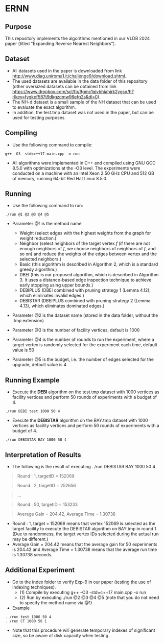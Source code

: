 # ERNN

## Purpose

This repository implements the algorithms mentioned in our VLDB 2024 paper (titled "Expanding Reverse Nearest Neighbors").

## Dataset

- All datasets used in the paper is downloaded from link http://www.diag.uniroma1.it/challenge9/download.shtml.
- The used datasets are available in the data folder of this repository (other oversized datasets can be obtained from link https://www.dropbox.com/scl/fo/9gmc1qjvbhiahjrk2ygsq/h?rlkey=fygkxf587t9dkgzcmw96efg2s&dl=0).
- The NH-d dataset is a small sample of the NH dataset that can be used to evaluate the exact algorithm.
- In addition, the test.tmp dataset was not used in the paper, but can be used for testing purposes.

## Compiling

- Use the following command to compile:
```
g++ -O3 -std=c++17 main.cpp -o run
```
- All algorithms were implemented in C++ and compiled using GNU GCC 8.5.0 with optimizations at the -O3 level. 
The experiments were conducted on a machine with an Intel Xeon 2.50 GHz CPU and 512 GB of memory, running 64-bit Red Hat Linux 8.5.0.

## Running

- Use the following command to run:
```
./run @1 @2 @3 @4 @5
```
  - Parameter @1 is the method name
    - Weight (select edges with the highest weights from the graph for weight reduction.)
    - Neighbor (select neighbors of the target vertex $f$ (if there are not enough neighbors of $f$, we choose neighbors of neighbors of $f$, and so on) and reduce the weights of the edges between vertex and the selected neighbors.)
    - Basic (this algorithm is described in Algorithm 2, which is a standard greedy algorithm.)
    - DBEI (this is our proposed algorithm, which is described in Algorithm 3. It uses a distance-based edge inspection technique to achieve early stopping using upper bounds.)
    - DEBIPLUS (DBEI combined with pruning strategy 1 (Lemma 4.12), which eliminates invalid edges.)
    - DEBISTAR (DBEIPLUS combined with pruning strategy 2 (Lemma 4.13), which eliminates dominated edges.)

  - Parameter @2 is the dataset name (stored in the data folder, without the .tmp extension)
  - Parameter @3 is the number of facility vertices, default is 1000
  - Parameter @4 is the number of rounds to run the experiment, where a target vertex is randomly selected for the experiment each time, default value is 50
  - Parameter @5 is the budget, i.e. the number of edges selected for the upgrade, default value is 4

## Running Example
- Execute the **DEBI** algorithm on the test.tmp dataset with 1000 vertices as facility vertices and perform 50 rounds of experiments with a budget of 4. 
```
./run DEBI test 1000 50 4
```
- Execute the **DEBISTAR** algorithm on the BAY.tmp dataset with 1000 vertices as facility vertices and perform 50 rounds of experiments with a budget of 4. 
```
./run DEBISTAR BAY 1000 50 4
```

## Interpretation of Results

- The following is the result of executing . /run DEBISTAR BAY 1000 50 4

> Round : 1, targetID = 152069

> Round : 2, targetID = 252656

> ...

> Round : 50, targetID = 153233

> Average Gain = 204.42, Average Time = 1.30738

- Round : 1, target = 152069 means that vertex 152069 is selected as the target facility to execute the DEBISTAR algorithm on BAY.tmp in round 1. (Due to randomness, the target vertex IDs selected during the actual run may be different.)
- Average Gain = 204.42 means that the average gain for 50 experiments is 204.42 and Average Time = 1.30738 means that the average run time is 1.30738 seconds.

## Additional Experiment
- Go to the index folder to verify Exp-9 in our paper (testing the use of indexing techniques).
  - (1) Compile by executing g++ -O3 -std=c++17 main.cpp -o run
  - (2) Run by executing ./run @2 @3 @4 @5 (note that you do not need to specify the method name via @1)
- Example
```
. /run test 1000 50 4
. /run CT 1000 50 1
```
- Note that this procedure will generate temporary indexes of significant size, so be aware of disk capacity when testing.














